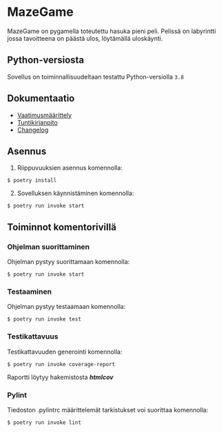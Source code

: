 # MazeGame

MazeGame on pygamella toteutettu hasuka pieni peli. Pelissä on labyrintti jossa tavoitteena on päästä ulos, löytämällä uloskäynti.

## Python-versiosta
Sovellus on toiminnallisuudeltaan testattu Python-versiolla `3.8`

## Dokumentaatio
* [Vaatimusmäärittely](https://github.com/BananaMayo/ot-harjoitustyo/blob/master/dokumentaatio/Vaatimusm%C3%A4%C3%A4rittely.md#grejor)
* [Tuntikirjanpito](https://github.com/BananaMayo/ot-harjoitustyo/blob/master/dokumentaatio/Tuntikirjanpito.md#mera-grejor)
* [Changelog](https://github.com/BananaMayo/ot-harjoitustyo/blob/master/dokumentaatio/Changelog.md)


## Asennus
1. Riippuvuuksien asennus komennolla:
```
$ poetry install
```
2. Sovelluksen käynnistäminen komennolla:
```
$ poetry run invoke start
```

## Toiminnot komentorivillä
### Ohjelman suorittaminen
Ohjelman pystyy suorittamaan komennolla:
```
$ poetry run invoke start
```
### Testaaminen
Ohjelman pystyy testaamaan komennolla:
```
$ poetry run invoke test
```
### Testikattavuus
Testikattavuuden generointi komennolla:
```
$ poetry run invoke coverage-report
```
Raportti löytyy hakemistosta ***htmlcov***

### Pylint
Tiedoston .pylintrc määrittelemät tarkistukset voi suorittaa komennolla:
```
$ poetry run invoke lint
```
